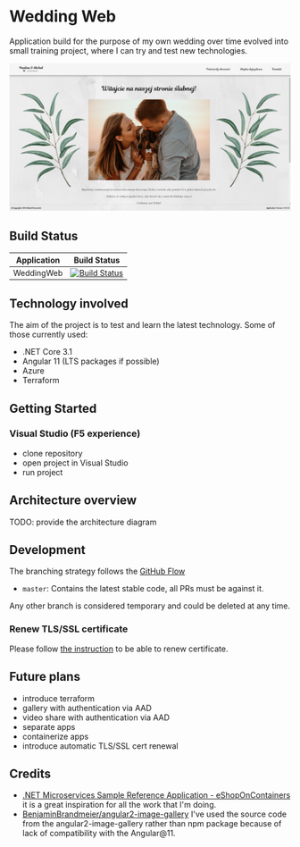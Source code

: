 # Wedding Web

Application build for the purpose of my own wedding over time evolved into small training project, where I can try and test new technologies.

![Wedding web main page](img/main_page_image.PNG)

## Build Status

| Application | Build Status |
|-------------|--------------|
| WeddingWeb | [![Build Status](https://dev.azure.com/Boruc/WeddingWeb/_apis/build/status/wedding-web-master?branchName=master)](https://dev.azure.com/Boruc/WeddingWeb/_build/latest?definitionId=31&branchName=master) | 

## Technology involved

The aim of the project is to test and learn the latest technology. Some of those currently used:

- .NET Core 3.1
- Angular 11 (LTS packages if possible)
- Azure
- Terraform

## Getting Started

### Visual Studio (F5 experience)

- clone repository
- open project in Visual Studio
- run project

## Architecture overview

TODO: provide the architecture diagram

## Development

The branching strategy follows the [GitHub Flow](https://guides.github.com/introduction/flow/)

- `master`: Contains the latest stable code, all PRs must be against it.

Any other branch is considered temporary and could be deleted at any time.

### Renew TLS/SSL certificate

Please follow [the instruction](infrastructure/cert/renew-certificate.md) to be able to renew certificate.

## Future plans

- introduce terraform
- gallery with authentication via AAD
- video share with authentication via AAD
- separate apps
- containerize apps
- introduce automatic TLS/SSL cert renewal

## Credits

- [.NET Microservices Sample Reference Application - eShopOnContainers](https://github.com/dotnet-architecture/eShopOnContainers/) it is a great inspiration for all the work that I'm doing.
- [BenjaminBrandmeier/angular2-image-gallery](https://github.com/BenjaminBrandmeier/angular2-image-gallery) I've used the source code from the angular2-image-gallery rather than npm package because of lack of compatibility with the Angular@11.
